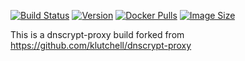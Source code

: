 
[![Build Status](https://github.com/jauderho/dockerfiles/workflows/dnscrypt-proxy/badge.svg)](https://github.com/visibilityspots/dockerfiles/actions)
[![Version](https://img.shields.io/docker/v/jauderho/dnscrypt-proxy/latest)](https://hub.docker.com/r/jauderho/dnscrypt-proxy/)
[![Docker Pulls](https://img.shields.io/docker/pulls/jauderho/dnscrypt-proxy)](https://hub.docker.com/r/jauderho/dnscrypt-proxy/)
[![Image Size](https://img.shields.io/docker/image-size/jauderho/dnscrypt-proxy/latest)](https://hub.docker.com/r/jauderho/dnscrypt-proxy/)

This is a dnscrypt-proxy build forked from https://github.com/klutchell/dnscrypt-proxy
